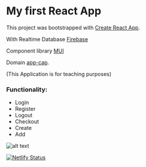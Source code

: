 # My first React App

This project was bootstrapped with [Create React App](https://github.com/facebook/create-react-app).

With Realtime Database [Firebase](https://firebase.google.com)


Component library [MUI](https://mui.com)

Domain [app-cap](https://app-cap.netlify.app/).

(This Application is for teaching purposes)

### **Functionality:**

- Login
- Register
- Logout
- Checkout
- Create
- Add

![alt text](https://raw.githubusercontent.com/denisdanailov/app-cap/main/Screen-img.png)


[![Netlify Status](https://api.netlify.com/api/v1/badges/a2b60bec-56a6-4e37-8a48-ecae38fec0cc/deploy-status)](https://app.netlify.com/sites/app-cap/deploys)
